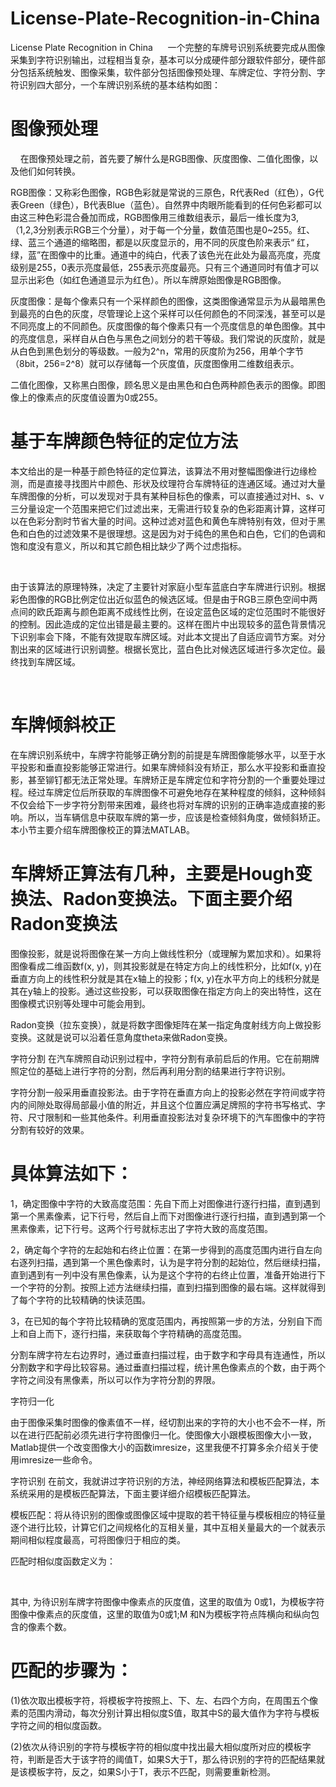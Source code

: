# License-Plate-Recognition-in-China
License Plate Recognition in China
     一个完整的车牌号识别系统要完成从图像采集到字符识别输出，过程相当复杂，基本可以分成硬件部分跟软件部分，硬件部分包括系统触发、图像采集，软件部分包括图像预处理、车牌定位、字符分割、字符识别四大部分，一个车牌识别系统的基本结构如图：




# 图像预处理
    在图像预处理之前，首先要了解什么是RGB图像、灰度图像、二值化图像，以及他们如何转换。

RGB图像：又称彩色图像，RGB色彩就是常说的三原色，R代表Red（红色），G代表Green（绿色），B代表Blue（蓝色）。自然界中肉眼所能看到的任何色彩都可以由这三种色彩混合叠加而成，RGB图像用三维数组表示，最后一维长度为3,（1,2,3分别表示RGB三个分量），对于每一个分量，数值范围也是0~255。红、绿、蓝三个通道的缩略图，都是以灰度显示的，用不同的灰度色阶来表示“ 红，绿，蓝”在图像中的比重。通道中的纯白，代表了该色光在此处为最高亮度，亮度级别是255，0表示亮度最低，255表示亮度最亮。只有三个通道同时有值才可以显示出彩色（如红色通道显示为红色）。所以车牌原始图像是RGB图像。

灰度图像：是每个像素只有一个采样颜色的图像，这类图像通常显示为从最暗黑色到最亮的白色的灰度，尽管理论上这个采样可以任何颜色的不同深浅，甚至可以是不同亮度上的不同颜色。灰度图像的每个像素只有一个亮度信息的单色图像。其中的亮度信息，采样自从白色与黑色之间划分的若干等级。我们常说的灰度阶，就是从白色到黑色划分的等级数。一般为2^n，常用的灰度阶为256，用单个字节（8bit，256=2^8）就可以存储每一个灰度值，灰度图像用二维数组表示。

二值化图像，又称黑白图像，顾名思义是由黑色和白色两种颜色表示的图像。即图像上的像素点的灰度值设置为0或255。
 

# 基于车牌颜色特征的定位方法
本文给出的是一种基于颜色特征的定位算法，该算法不用对整幅图像进行边缘检测，而是直接寻找图片中颜色、形状及纹理符合车牌特征的连通区域。通过对大量车牌图像的分析，可以发现对于具有某种目标色的像素，可以直接通过对H、s、v三分量设定一个范围来把它们过滤出来，无需进行较复杂的色彩距离计算，这样可以在色彩分割时节省大量的时间。这种过滤对蓝色和黄色车牌特别有效，但对于黑色和白色的过滤效果不是很理想。这是因为对于纯色的黑色和白色，它们的色调和饱和度没有意义，所以和其它颜色相比缺少了两个过虑指标。

 

由于该算法的原理特殊，决定了主要针对家庭小型车蓝底白字车牌进行识别。根据彩色图像的RGB比例定位出近似蓝色的候选区域。但是由于RGB三原色空间中两点间的欧氏距离与颜色距离不成线性比例，在设定蓝色区域的定位范围时不能很好的控制。因此造成的定位出错是最主要的。这样在图片中出现较多的蓝色背景情况下识别率会下降，不能有效提取车牌区域。对此本文提出了自适应调节方案。对分割出来的区域进行识别调整。根据长宽比，蓝白色比对候选区域进行多次定位。最终找到车牌区域。

 

# 车牌倾斜校正
在车牌识别系统中，车牌字符能够正确分割的前提是车牌图像能够水平，以至于水平投影和垂直投影能够正常进行。如果车牌倾斜没有矫正，那么水平投影和垂直投影，甚至铆钉都无法正常处理。车牌矫正是车牌定位和字符分割的一个重要处理过程。经过车牌定位后所获取的车牌图像不可避免地存在某种程度的倾斜，这种倾斜不仅会给下一步字符分割带来困难，最终也将对车牌的识别的正确率造成直接的影响。所以，当车辆信息中获取车牌的第一步，应该是检查倾斜角度，做倾斜矫正。本小节主要介绍车牌图像校正的算法MATLAB。

# 车牌矫正算法有几种，主要是Hough变换法、Radon变换法。下面主要介绍Radon变换法

图像投影，就是说将图像在某一方向上做线性积分（或理解为累加求和）。如果将图像看成二维函数f(x, y)，则其投影就是在特定方向上的线性积分，比如f(x, y)在垂直方向上的线性积分就是其在x轴上的投影；f(x, y)在水平方向上的线积分就是其在y轴上的投影。通过这些投影，可以获取图像在指定方向上的突出特性，这在图像模式识别等处理中可能会用到。

Radon变换（拉东变换），就是将数字图像矩阵在某一指定角度射线方向上做投影变换。这就是说可以沿着任意角度theta来做Radon变换。

字符分割
在汽车牌照自动识别过程中，字符分割有承前启后的作用。它在前期牌照定位的基础上进行字符的分割，然后再利用分割的结果进行字符识别。

字符分割一般采用垂直投影法。由于字符在垂直方向上的投影必然在字符间或字符内的间隙处取得局部最小值的附近，并且这个位置应满足牌照的字符书写格式、字符、尺寸限制和一些其他条件。利用垂直投影法对复杂环境下的汽车图像中的字符分割有较好的效果。

# 具体算法如下：

1，确定图像中字符的大致高度范围：先自下而上对图像进行逐行扫描，直到遇到第一个黑素像素，记下行号，然后自上而下对图像进行逐行扫描，直到遇到第一个黑素像素，记下行号。这两个行号就标志出了字符大致的高度范围。

2，确定每个字符的左起始和右终止位置：在第一步得到的高度范围内进行自左向右逐列扫描，遇到第一个黑色像素时，认为是字符分割的起始位，然后继续扫描，直到遇到有一列中没有黑色像素，认为是这个字符的右终止位置，准备开始进行下一个字符的分割。按照上述方法继续扫描，直到扫描到图像的最右端。这样就得到了每个字符的比较精确的快读范围。

3，在已知的每个字符比较精确的宽度范围内，再按照第一步的方法，分别自下而上和自上而下，逐行扫描，来获取每个字符精确的高度范围。

分割车牌字符左右边界时，通过垂直扫描过程，由于数字和字母具有连通性，所以分割数字和字母比较容易。通过垂直扫描过程，统计黑色像素点的个数，由于两个字符之间没有黑像素，所以可以作为字符分割的界限。

字符归一化

由于图像采集时图像的像素值不一样，经切割出来的字符的大小也不会不一样，所以在进行匹配前必须先进行字符图像归一化。使图像大小跟模板图像大小一致，Matlab提供一个改变图像大小的函数imresize，这里我便不打算多余介绍关于使用imresize一些命令。

字符识别
在前文，我就讲过字符识别的方法，神经网络算法和模板匹配算法，本系统采用的是模板匹配算法，下面主要详细介绍模板匹配算法。

模板匹配：将从待识别的图像或图像区域中提取的若干特征量与模板相应的特征量逐个进行比较，计算它们之间规格化的互相关量，其中互相关量最大的一个就表示期间相似程度最高，可将图像归于相应的类。

匹配时相似度函数定义为：

 

其中, 为待识别车牌字符图像中像素点的灰度值，这里的取值为 0或1，为模板字符图像中像素点的灰度值，这里的取值为0或1;M 和N为模板字符点阵横向和纵向包含的像素个数。

# 匹配的步骤为：

(1)依次取出模板字符，将模板字符按照上、下、左、右四个方向，在周围五个像素的范围内滑动，每次分别计算出相似度S值，取其中S的最大值作为字符与模板字符之间的相似度函数。

(2)依次从待识别的字符与模板字符的相似度中找出最大相似度所对应的模板字符，判断是否大于该字符的阈值T，如果S大于T，那么待识别的字符的匹配结果就是该模板字符，反之，如果S小于T，表示不匹配，则需要重新检测。
